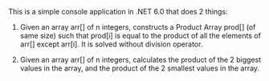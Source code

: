 This is a simple console application in .NET 6.0 that does 2 things:

1. Given an array arr[] of n integers, constructs a Product Array prod[] (of same size) such that prod[i] is equal to the product of all the elements of arr[] except arr[i]. It is solved without division operator.

2. Given an array arr[] of n integers, calculates the product of the 2 biggest values in the array, and the product of the 2 smallest values in the array.
